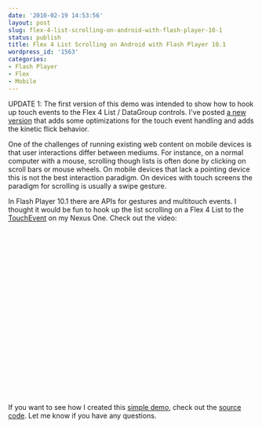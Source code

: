 ```yaml
---
date: '2010-02-19 14:53:56'
layout: post
slug: flex-4-list-scrolling-on-android-with-flash-player-10-1
status: publish
title: Flex 4 List Scrolling on Android with Flash Player 10.1
wordpress_id: '1563'
categories:
- Flash Player
- Flex
- Mobile
---
```


UPDATE 1: The first version of this demo was intended to show how to hook up touch events to the Flex 4 List / DataGroup controls. I've posted [a new version](http://www.jamesward.com/2010/02/21/flex-performance-on-mobile-devices/) that adds some optimizations for the touch event handling and adds the kinetic flick behavior.

One of the challenges of running existing web content on mobile devices is that user interactions differ between mediums.  For instance, on a normal computer with a mouse, scrolling though lists is often done by clicking on scroll bars or mouse wheels.  On mobile devices that lack a pointing device this is not the best interaction paradigm.  On devices with touch screens the paradigm for scrolling is usually a swipe gesture.

In Flash Player 10.1 there are APIs for gestures and multitouch events.  I thought it would be fun to hook up the list scrolling on a Flex 4 List to the [TouchEvent](http://help.adobe.com/en_US/FlashPlatform/beta/reference/actionscript/3/flash/events/TouchEvent.html#TOUCH_MOVE) on my Nexus One.  Check out the video:

<object width="560" height="340"><param name="movie" value="http://www.youtube.com/v/QOJz1BnHCW0&hl=en_US&fs=1&rel=0"></param><param name="allowFullScreen" value="true"></param><param name="allowscriptaccess" value="always"></param><embed src="http://www.youtube.com/v/QOJz1BnHCW0&hl=en_US&fs=1&rel=0" type="application/x-shockwave-flash" allowscriptaccess="always" allowfullscreen="true" width="560" height="340"></embed></object>

If you want to see how I created this [simple demo](http://www.jamesward.com/demos/MobileListSwipe/MobileListSwipe.html), check out the [source code](http://www.jamesward.com/demos/MobileListSwipe/srcview/).  Let me know if you have any questions.
